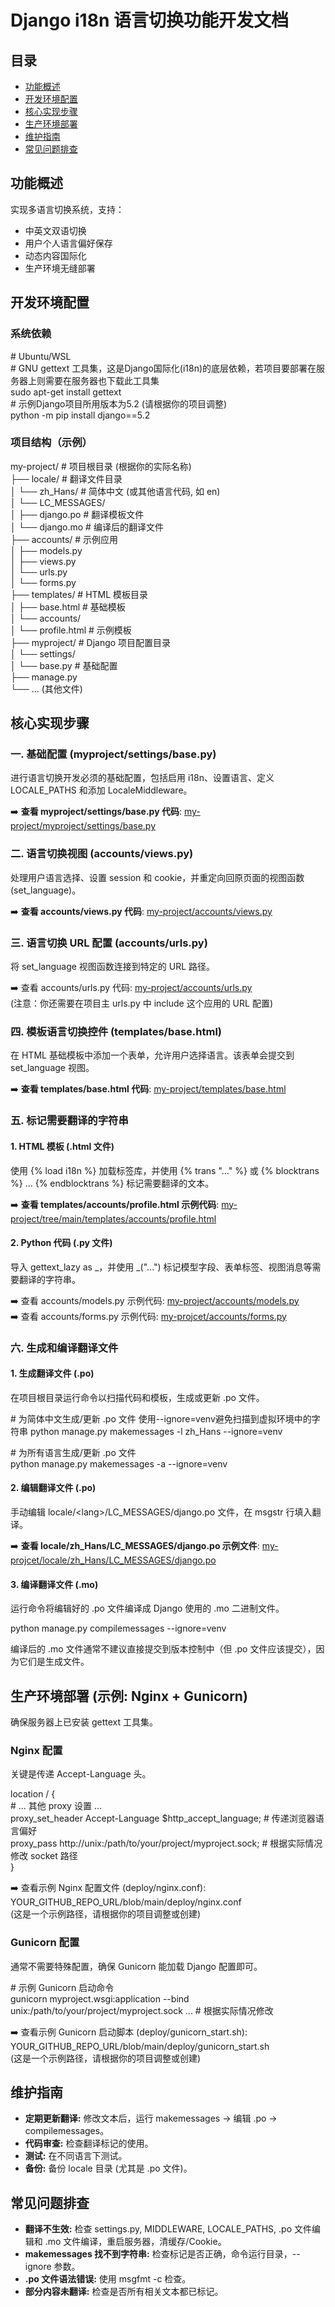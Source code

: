# **Django i18n 语言切换功能开发文档**

## **目录**

* [功能概述](#功能概述)  
* [开发环境配置](#开发环境配置)  
* [核心实现步骤](#核心实现步骤)  
* [生产环境部署](#生产环境部署)  
* [维护指南](#维护指南)  
* [常见问题排查](#常见问题排查)

## **功能概述**

实现多语言切换系统，支持：

* 中英文双语切换  
* 用户个人语言偏好保存  
* 动态内容国际化  
* 生产环境无缝部署

## **开发环境配置**

### **系统依赖**

\# Ubuntu/WSL  
\# GNU gettext 工具集，这是Django国际化(i18n)的底层依赖，若项目要部署在服务器上则需要在服务器也下载此工具集  
sudo apt-get install gettext  
\# 示例Django项目所用版本为5.2 (请根据你的项目调整)  
python \-m pip install django==5.2

### **项目结构（示例）**

my-project/               \# 项目根目录 (根据你的实际名称)  
├── locale/               \# 翻译文件目录  
│   └── zh\_Hans/          \# 简体中文 (或其他语言代码, 如 en)  
│       └── LC\_MESSAGES/  
│           ├── django.po \# 翻译模板文件  
│           └── django.mo \# 编译后的翻译文件  
├── accounts/             \# 示例应用  
│   ├── models.py  
│   ├── views.py  
│   └── urls.py  
│   └── forms.py  
├── templates/            \# HTML 模板目录  
│   ├── base.html         \# 基础模板  
│   └── accounts/  
│       └── profile.html  \# 示例模板  
├── myproject/            \# Django 项目配置目录  
│   └── settings/  
│       └── base.py       \# 基础配置  
├── manage.py  
└── ... (其他文件)

## **核心实现步骤**

### **一. 基础配置 (myproject/settings/base.py)**

进行语言切换开发必须的基础配置，包括启用 i18n、设置语言、定义 LOCALE\_PATHS 和添加 LocaleMiddleware。

➡️ **查看 myproject/settings/base.py 代码**: [my-project/myproject/settings/base.py](https://github.com/F16TH/my-project/tree/main/myproject/settings/base.py)

### **二. 语言切换视图 (accounts/views.py)**

处理用户语言选择、设置 session 和 cookie，并重定向回原页面的视图函数 (set\_language)。

➡️ **查看 accounts/views.py 代码**: [my-project/accounts/views.py](https://github.com/F16TH/my-project/tree/main/accounts/views.py)

### **三. 语言切换 URL 配置 (accounts/urls.py)**

将 set\_language 视图函数连接到特定的 URL 路径。

➡️ 查看 accounts/urls.py 代码: [my-project/accounts/urls.py](https://github.com/F16TH/my-project/tree/main/accounts/urls.py)  
(注意：你还需要在项目主 urls.py 中 include 这个应用的 URL 配置)

### **四. 模板语言切换控件 (templates/base.html)**

在 HTML 基础模板中添加一个表单，允许用户选择语言。该表单会提交到 set\_language 视图。

➡️ **查看 templates/base.html 代码**: [my-project/templates/base.html](https://github.com/F16TH/my-project/tree/main/templates/base.html)

### **五. 标记需要翻译的字符串**

#### **1\. HTML 模板 (.html 文件)**

使用 {% load i18n %} 加载标签库，并使用 {% trans "..." %} 或 {% blocktrans %} ... {% endblocktrans %} 标记需要翻译的文本。

➡️ **查看 templates/accounts/profile.html 示例代码**: [my-project/tree/main/templates/accounts/profile.html](https://github.com/F16TH/my-project/tree/main/templates/accounts/profile.html)

#### **2\. Python 代码 (.py 文件)**

导入 gettext\_lazy as \_，并使用 \_("...") 标记模型字段、表单标签、视图消息等需要翻译的字符串。

➡️ 查看 accounts/models.py 示例代码: [my-project/accounts/models.py](https://github.com/F16TH/my-project/tree/main/accounts/models.py)  
➡️ 查看 accounts/forms.py 示例代码: [my-projcet/accounts/forms.py](https://github.com/F16TH/my-project/tree/main/accounts/forms.py)

### **六. 生成和编译翻译文件**

#### **1\. 生成翻译文件 (.po)**

在项目根目录运行命令以扫描代码和模板，生成或更新 .po 文件。

\# 为简体中文生成/更新 .po 文件  使用--ignore=venv避免扫描到虚拟环境中的字符串
python manage.py makemessages \-l zh\_Hans \--ignore=venv

\# 为所有语言生成/更新 .po 文件  
python manage.py makemessages \-a \--ignore=venv

#### **2\. 编辑翻译文件 (.po)**

手动编辑 locale/\<lang\>/LC\_MESSAGES/django.po 文件，在 msgstr 行填入翻译。

➡️ **查看 locale/zh\_Hans/LC\_MESSAGES/django.po 示例文件**: [my-projcet/locale/zh\_Hans/LC\_MESSAGES/django.po](https://github.com/F16TH/my-project/tree/main/locale/zh_Hans/LC_MESSAGES/django.po)

#### **3\. 编译翻译文件 (.mo)**

运行命令将编辑好的 .po 文件编译成 Django 使用的 .mo 二进制文件。

python manage.py compilemessages \--ignore=venv

编译后的 .mo 文件通常不建议直接提交到版本控制中（但 .po 文件应该提交），因为它们是生成文件。

## **生产环境部署 (示例: Nginx \+ Gunicorn)**

确保服务器上已安装 gettext 工具集。

### **Nginx 配置**

关键是传递 Accept-Language 头。

location / {  
    \# ... 其他 proxy 设置 ...  
    proxy\_set\_header Accept-Language $http\_accept\_language; \# 传递浏览器语言偏好  
    proxy\_pass http://unix:/path/to/your/project/myproject.sock; \# 根据实际情况修改 socket 路径  
}

➡️ 查看示例 Nginx 配置文件 (deploy/nginx.conf): YOUR\_GITHUB\_REPO\_URL/blob/main/deploy/nginx.conf  
(这是一个示例路径，请根据你的项目调整或创建)

### **Gunicorn 配置**

通常不需要特殊配置，确保 Gunicorn 能加载 Django 配置即可。

\# 示例 Gunicorn 启动命令  
gunicorn myproject.wsgi:application \--bind unix:/path/to/your/project/myproject.sock ... \# 根据实际情况修改

➡️ 查看示例 Gunicorn 启动脚本 (deploy/gunicorn\_start.sh): YOUR\_GITHUB\_REPO\_URL/blob/main/deploy/gunicorn\_start.sh  
(这是一个示例路径，请根据你的项目调整或创建)

## **维护指南**

* **定期更新翻译:** 修改文本后，运行 makemessages \-\> 编辑 .po \-\> compilemessages。  
* **代码审查:** 检查翻译标记的使用。  
* **测试:** 在不同语言下测试。  
* **备份:** 备份 locale 目录 (尤其是 .po 文件)。

## **常见问题排查**

* **翻译不生效:** 检查 settings.py, MIDDLEWARE, LOCALE\_PATHS, .po 文件编辑和 .mo 文件编译，重启服务器，清缓存/Cookie。  
* **makemessages 找不到字符串:** 检查标记是否正确，命令运行目录，--ignore 参数。  
* **.po 文件语法错误:** 使用 msgfmt \-c 检查。  
* **部分内容未翻译:** 检查是否所有相关文本都已标记。
